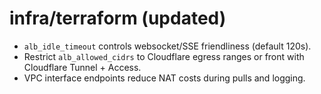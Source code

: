# infra/terraform (updated)

- `alb_idle_timeout` controls websocket/SSE friendliness (default 120s).
- Restrict `alb_allowed_cidrs` to Cloudflare egress ranges or front with Cloudflare Tunnel + Access.
- VPC interface endpoints reduce NAT costs during pulls and logging.
